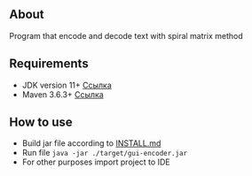 ## About
Program that encode and decode text with spiral matrix method

## Requirements
- JDK version 11+ [Ссылка](https://www.oracle.com/java/technologies/javase-jdk11-downloads.html)
- Maven 3.6.3+ [Ссылка](https://maven.apache.org/download.cgi)

## How to use
- Build jar file according to [INSTALL.md](https://github.com/kondrashovaq/encoder/blob/main/INSTALL.md)
- Run file `java -jar ./target/gui-encoder.jar`
- For other purposes import project to IDE